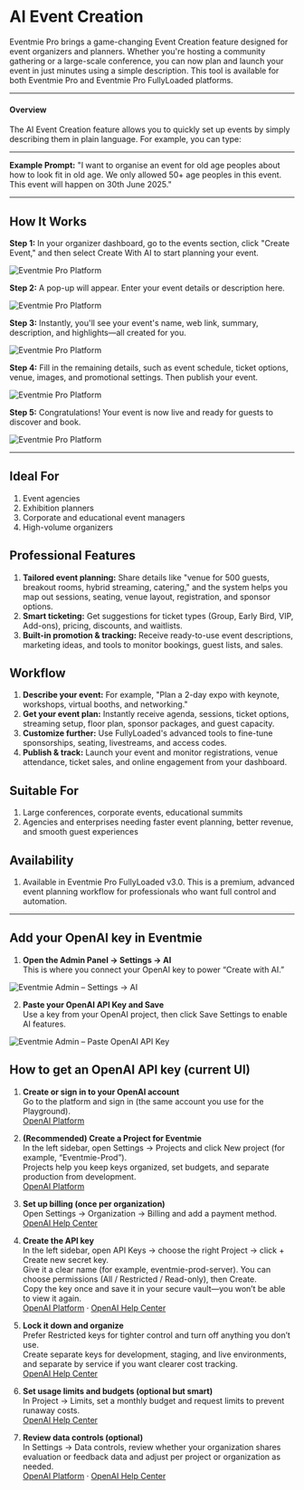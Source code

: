# AI Event Creation

Eventmie Pro brings a game-changing Event Creation feature designed for event organizers and planners. Whether you're hosting a community gathering or a large-scale conference, you can now plan and launch your event in just minutes using a simple description. This tool is available for both Eventmie Pro and Eventmie Pro FullyLoaded platforms.

---

#### Overview
The AI Event Creation feature allows you to quickly set up events by simply describing them in plain language. For example, you can type:

---

**Example Prompt:** "I want to organise an event for old age peoples about how to look fit in old age. We only allowed 50+ age peoples in this event. This event will happen on 30th June 2025."

---

## How It Works

**Step 1:** In your organizer dashboard, go to the events section, click "Create Event," and then select Create With AI to start planning your event.

![Eventmie Pro Platform](/images/v3/AI-event-creation-image-1.webp "Eventmie Pro Platform")

**Step 2:** A pop-up will appear. Enter your event details or description here.

![Eventmie Pro Platform](/images/v3/Ai-event-creation-image-2.webp "Eventmie Pro Platform")

**Step 3:** Instantly, you'll see your event's name, web link, summary, description, and highlights—all created for you.

![Eventmie Pro Platform](/images/v3/AI-event-creation-image-3.webp "Eventmie Pro Platform")

**Step 4:** Fill in the remaining details, such as event schedule, ticket options, venue, images, and promotional settings. Then publish your event.

![Eventmie Pro Platform](/images/v3/AI-event-creation-image-4.webp "Eventmie Pro Platform")

**Step 5:** Congratulations! Your event is now live and ready for guests to discover and book.

![Eventmie Pro Platform](/images/v3/AI-Event-creation-image-5.webp "Eventmie Pro Platform")

---

## Ideal For
1. Event agencies
2. Exhibition planners
3. Corporate and educational event managers
4. High-volume organizers

## Professional Features
1. **Tailored event planning:** Share details like "venue for 500 guests, breakout rooms, hybrid streaming, catering," and the system helps you map out sessions, seating, venue layout, registration, and sponsor options.
2. **Smart ticketing:** Get suggestions for ticket types (Group, Early Bird, VIP, Add-ons), pricing, discounts, and waitlists.
3. **Built-in promotion & tracking:** Receive ready-to-use event descriptions, marketing ideas, and tools to monitor bookings, guest lists, and sales.

## Workflow
1. **Describe your event:** For example, "Plan a 2-day expo with keynote, workshops, virtual booths, and networking."
2. **Get your event plan:** Instantly receive agenda, sessions, ticket options, streaming setup, floor plan, sponsor packages, and guest capacity.
3. **Customize further:** Use FullyLoaded's advanced tools to fine-tune sponsorships, seating, livestreams, and access codes.
4. **Publish & track:** Launch your event and monitor registrations, venue attendance, ticket sales, and online engagement from your dashboard.

## Suitable For
1. Large conferences, corporate events, educational summits
2. Agencies and enterprises needing faster event planning, better revenue, and smooth guest experiences

## Availability
1. Available in Eventmie Pro FullyLoaded v3.0. This is a premium, advanced event planning workflow for professionals who want full control and automation.

---

## Add your OpenAI key in Eventmie

1. **Open the Admin Panel → Settings → AI**  
This is where you connect your OpenAI key to power “Create with AI.”

![Eventmie Admin – Settings → AI](/images/v3/Open-AI-Admin-Panel-Image-1.webp "Eventmie Admin – Settings → AI")

2. **Paste your OpenAI API Key and Save**  
Use a key from your OpenAI project, then click Save Settings to enable AI features.

![Eventmie Admin – Paste OpenAI API Key](/images/v3/Open-AI-Admin-Panel-Image-2.webp "Eventmie Admin – Paste OpenAI API Key")

## How to get an OpenAI API key (current UI)

1. **Create or sign in to your OpenAI account**  
Go to the platform and sign in (the same account you use for the Playground).  
[OpenAI Platform](https://platform.openai.com/docs/overview)

2. **(Recommended) Create a Project for Eventmie**  
In the left sidebar, open Settings → Projects and click New project (for example, “Eventmie-Prod”).  
Projects help you keep keys organized, set budgets, and separate production from development.  
[OpenAI Platform](https://help.openai.com/en/articles/9186755-managing-projects-in-the-api-platform?utm_source=chatgpt.com)

3. **Set up billing (once per organization)**  
Open Settings → Organization → Billing and add a payment method. 
[OpenAI Help Center](https://help.openai.com/en/articles/9038389-how-do-i-update-my-accounts-billing-information-eg-vat-id?utm_source=chatgpt.com)

4. **Create the API key**  
In the left sidebar, open API Keys → choose the right Project → click + Create new secret key.  
Give it a clear name (for example, eventmie-prod-server). You can choose permissions (All / Restricted / Read-only), then Create.  
Copy the key once and save it in your secure vault—you won’t be able to view it again.  
[OpenAI Platform](https://help.openai.com/en/articles/4936850-where-do-i-find-my-openai-api-key) · [OpenAI Help Center](https://platform.openai.com/docs/api-reference/introduction)

5. **Lock it down and organize**  
Prefer Restricted keys for tighter control and turn off anything you don’t use.  
Create separate keys for development, staging, and live environments, and separate by service if you want clearer cost tracking.  
[OpenAI Help Center](https://help.openai.com/en/articles/8867743-assign-api-key-permissions?utm_source=chatgpt.com)

6. **Set usage limits and budgets (optional but smart)**  
In Project → Limits, set a monthly budget and request limits to prevent runaway costs.  
[OpenAI Help Center](https://help.openai.com/en/articles/9186755-managing-projects-in-the-api-platform?utm_source=chatgpt.com)

7. **Review data controls (optional)**  
In Settings → Data controls, review whether your organization shares evaluation or feedback data and adjust per project or organization as needed.  
[OpenAI Platform](https://platform.openai.com/docs/guides/your-data?utm_source=chatgpt.com) · [OpenAI Help Center](https://help.openai.com/en/articles/10306912-sharing-feedback-evaluation-and-fine-tuning-data-and-api-inputs-and-outputs-with-openai?utm_source=chatgpt.com)
